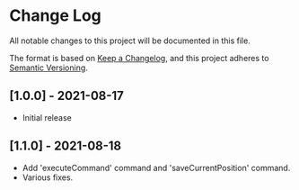 # Change Log

All notable changes to this project will be documented in this file.

The format is based on [Keep a Changelog](https://keepachangelog.com/en/1.0.0/),
and this project adheres to [Semantic Versioning](https://semver.org/spec/v2.0.0.html).

## [1.0.0] - 2021-08-17

- Initial release

## [1.1.0] - 2021-08-18

- Add 'executeCommand' command and 'saveCurrentPosition' command.
- Various fixes.
